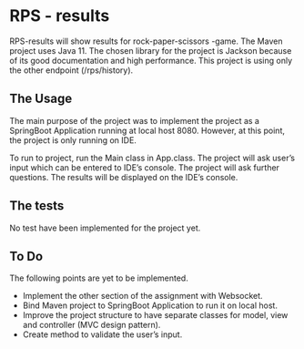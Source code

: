 # RPS - results

RPS-results will show results for rock-paper-scissors -game.
The Maven project uses Java 11.
The chosen library for the project is Jackson because of its good documentation and high performance.
This project is using only the other endpoint (/rps/history).

## The Usage

The main purpose of the project was to implement the project as a SpringBoot Application running at local host 8080.
However, at this point, the project is only running on IDE.

To run to project, run the Main class in App.class.
The project will ask user’s input which can be entered to IDE’s console.
The project will ask further questions. The results will be displayed on the IDE’s console.

## The tests

No test have been implemented for the project yet.

## To Do

The following points are yet to be implemented.

- Implement the other section of the assignment with Websocket.
- Bind Maven project to SpringBoot Application to run it on local host.
- Improve the project structure to have separate classes for model, view and controller (MVC design pattern).
- Create method to validate the user’s input.

